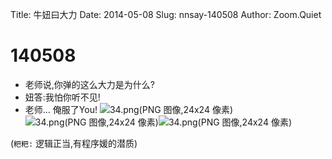 Title: 牛妞曰大力
Date: 2014-05-08
Slug: nnsay-140508
Author: Zoom.Quiet


# 140508

- 老师说,你弹的这么大力是为什么?
- 妞答:我怕你听不见!
- 老师... 俺服了You! ![34.png(PNG 图像,24x24 像素)](https://wx.qq.com/zh_CN/htmledition/images/qqface/34.png)![34.png(PNG 图像,24x24 像素)](https://wx.qq.com/zh_CN/htmledition/images/qqface/34.png)![34.png(PNG 图像,24x24 像素)](https://wx.qq.com/zh_CN/htmledition/images/qqface/34.png)

(`粑粑:` 逻辑正当,有程序媛的潜质)
